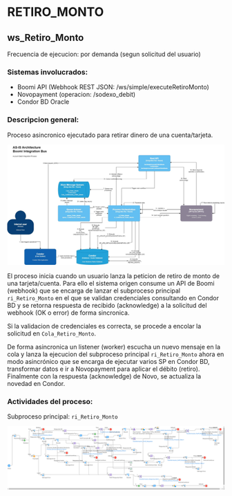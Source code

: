 # RETIRO_MONTO

## ws_Retiro_Monto

Frecuencia de ejecucion: por demanda (segun solicitud del usuario)

### Sistemas involucrados: 

- Boomi API (Webhook REST JSON: /ws/simple/executeRetiroMonto)
- Novopayment (operacion: /sodexo_debit)
- Condor BD Oracle


### Descripcion general:
Proceso asincronico ejecutado para retirar dinero de una cuenta/tarjeta.   

![Diagrama del proceso](<assets/Pluxee_flowDiagrams_v3-AS-IS Debit.jpg>)

El proceso inicia cuando un usuario lanza la peticion de retiro de monto de una tarjeta/cuenta. Para ello el sistema origen consume un API de Boomi (webhook) que se encarga de lanzar el subproceso principal `ri_Retiro_Monto` en el que se validan credenciales consultando en Condor BD y se retorna respuesta de recibido (acknowledge) a la solicitud del webhook (OK o error) de forma sincronica. 

Si la validacion de credenciales es correcta, se procede a encolar la solicitud en `Cola_Retiro_Monto`. 

De forma asincronica un listener (worker) escucha un nuevo mensaje en la cola y lanza la ejecucion del subproceso principal `ri_Retiro_Monto` ahora en modo asincrónico que se encarga de ejecutar varios SP en Condor BD, transformar datos e ir a Novopayment para aplicar el débito (retiro). Finalmente con la respuesta (acknowledge) de Novo, se actualiza la novedad en Condor.  


### Actividades del proceso: 
Subproceso principal: `ri_Retiro_Monto`

![Proceso](assets/ri_Retiro_Monto.png)




